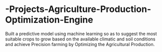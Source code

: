 # -Projects-Agriculture-Production-Optimization-Engine
Built a predictive model using machine learning so as to suggest the most suitable crops to grow based on the available climatic and soil conditions and achieve Precision farming by Optimizing the Agricultural Production.
